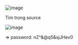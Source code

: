 ![image](https://github.com/nguyenngocdung18/RootMe/assets/134156226/ed29b98c-6356-4e4d-8cb4-f279dd6bb347)

Tìm trong source

![image](https://github.com/nguyenngocdung18/RootMe/assets/134156226/0860efd0-fa8a-4539-b7ca-5e77ddfefa70)

=> password: nZ^&@q5&sjJHev0
